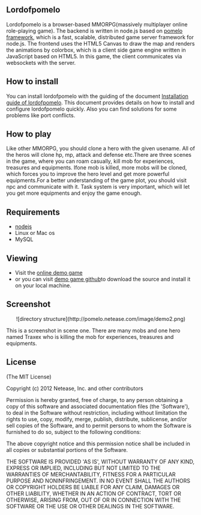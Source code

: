 ## Lordofpomelo

Lordofpomelo is a browser-based MMORPG(massively multiplayer online role-playing game). 
The backend is written in node.js based on [pomelo framework](https://github.com/NetEase/pomelo/wiki/Introduction-to-pomelo), 
which is a fast, scalable, distributed game server framework for node.js. 
The frontend uses the HTML5 Canvas to draw the map and renders the animations by colorbox, 
which is a client side game engine written in JavaScript based on HTML5. In this game, 
the client communicates via websockets with the server. 

## How to install

You can install lordofpomelo with the guiding of the document 
[Installation guide of lordofpomelo](https://github.com/NetEase/pomelo/wiki/Installation-guide-of-lordofpomelo).
This document provides details on how to install and configure lordofpomelo quickly. Also you can find solutions
for some problems like port conflicts.

## How to play

Like other MMORPG, you should clone a hero with the given usename. All of the heros will clone hp, mp, attack and defense etc.There are three scenes in the game, where you can roam casually, kill mob for experiences, treasures and equipments. Ifone mob is killed, more mobs will be cloned, which forces you to improve the hero level and get more powerful equipments.For a better understanding of the game plot, you should visit npc and communicate with it. Task system is very important, which will let you get more equipments and enjoy the game enough.

## Requirements

* [nodejs](http://nodejs.org/)
* Linux or Mac os
* MySQL

## Viewing

 * Visit the [online demo game](http://nodejs.netease.com/lordofpomelo)
 * or you can visit [demo game github](http://github.com/node-pomelo/lordofpomelo)to download the source and install it on your local machine.

## Screenshot

<center>
![directory structure](http://pomelo.netease.com/image/demo2.png)
</center>

This is a screenshot in scene one. There are many mobs and one hero named Traxex who is killing the mob for experiences, treasures and equipments.


## License

(The MIT License)

Copyright (c) 2012 Netease, Inc. and other contributors

Permission is hereby granted, free of charge, to any person obtaining
a copy of this software and associated documentation files (the
'Software'), to deal in the Software without restriction, including
without limitation the rights to use, copy, modify, merge, publish,
distribute, sublicense, and/or sell copies of the Software, and to
permit persons to whom the Software is furnished to do so, subject to
the following conditions:

The above copyright notice and this permission notice shall be
included in all copies or substantial portions of the Software.

THE SOFTWARE IS PROVIDED 'AS IS', WITHOUT WARRANTY OF ANY KIND,
EXPRESS OR IMPLIED, INCLUDING BUT NOT LIMITED TO THE WARRANTIES OF
MERCHANTABILITY, FITNESS FOR A PARTICULAR PURPOSE AND NONINFRINGEMENT.
IN NO EVENT SHALL THE AUTHORS OR COPYRIGHT HOLDERS BE LIABLE FOR ANY
CLAIM, DAMAGES OR OTHER LIABILITY, WHETHER IN AN ACTION OF CONTRACT,
TORT OR OTHERWISE, ARISING FROM, OUT OF OR IN CONNECTION WITH THE
SOFTWARE OR THE USE OR OTHER DEALINGS IN THE SOFTWARE.
